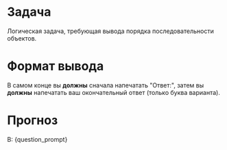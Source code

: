 # Задача
Логическая задача, требующая вывода порядка последовательности объектов.

# Формат вывода
В самом конце вы **должны** сначала напечатать "Ответ:", затем вы **должны** напечатать ваш окончательный ответ (только буква варианта).

# Прогноз
В: {question_prompt}